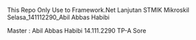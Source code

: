 This Repo Only Use to Framework.Net Lanjutan STMIK Mikroskil
Selasa_141112290_Abil Abbas Habibi

Master : 
Abil Abbas Habibi
14.111.2290
TP-A Sore
